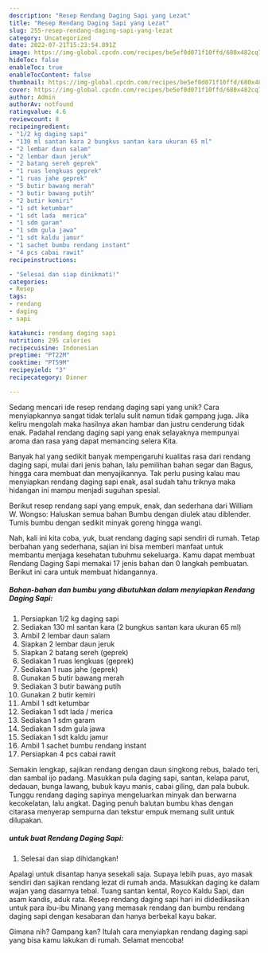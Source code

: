 ```yaml
---
description: "Resep Rendang Daging Sapi yang Lezat"
title: "Resep Rendang Daging Sapi yang Lezat"
slug: 255-resep-rendang-daging-sapi-yang-lezat
category: Uncategorized
date: 2022-07-21T15:23:54.891Z
image: https://img-global.cpcdn.com/recipes/be5ef0d071f10ffd/680x482cq70/rendang-daging-sapi-foto-resep-utama.jpg
hideToc: false
enableToc: true
enableTocContent: false
thumbnail: https://img-global.cpcdn.com/recipes/be5ef0d071f10ffd/680x482cq70/rendang-daging-sapi-foto-resep-utama.jpg
cover: https://img-global.cpcdn.com/recipes/be5ef0d071f10ffd/680x482cq70/rendang-daging-sapi-foto-resep-utama.jpg
author: Admin
authorAv: notfound
ratingvalue: 4.6
reviewcount: 8
recipeingredient:
- "1/2 kg daging sapi"
- "130 ml santan kara 2 bungkus santan kara ukuran 65 ml"
- "2 lembar daun salam"
- "2 lembar daun jeruk"
- "2 batang sereh geprek"
- "1 ruas lengkuas geprek"
- "1 ruas jahe geprek"
- "5 butir bawang merah"
- "3 butir bawang putih"
- "2 butir kemiri"
- "1 sdt ketumbar"
- "1 sdt lada  merica"
- "1 sdm garam"
- "1 sdm gula jawa"
- "1 sdt kaldu jamur"
- "1 sachet bumbu rendang instant"
- "4 pcs cabai rawit"
recipeinstructions:

- "Selesai dan siap dinikmati!"
categories:
- Resep
tags:
- rendang
- daging
- sapi

katakunci: rendang daging sapi 
nutrition: 295 calories
recipecuisine: Indonesian
preptime: "PT22M"
cooktime: "PT59M"
recipeyield: "3"
recipecategory: Dinner

---
```





Sedang mencari ide resep rendang daging sapi yang unik? Cara menyiapkannya sangat tidak terlalu sulit namun tidak gampang juga. Jika keliru mengolah maka hasilnya akan hambar dan justru cenderung tidak enak. Padahal rendang daging sapi yang enak selayaknya mempunyai aroma dan rasa yang dapat memancing selera Kita.





Banyak hal yang sedikit banyak mempengaruhi kualitas rasa dari rendang daging sapi, mulai dari jenis bahan, lalu pemilihan bahan segar dan Bagus, hingga cara membuat dan menyajikannya. Tak perlu pusing kalau mau menyiapkan rendang daging sapi enak,      asal sudah tahu triknya maka hidangan ini mampu menjadi suguhan spesial.














Berikut resep rendang sapi yang empuk, enak, dan sederhana dari William W. Wongso: Haluskan semua bahan Bumbu dengan diulek atau diblender. Tumis bumbu dengan sedikit minyak goreng hingga wangi.






Nah, kali ini kita coba, yuk, buat rendang daging sapi sendiri di rumah. Tetap berbahan yang sederhana, sajian ini bisa memberi manfaat untuk membantu menjaga kesehatan tubuhmu sekeluarga. Kamu dapat membuat Rendang Daging Sapi memakai 17 jenis bahan dan 0 langkah pembuatan. Berikut ini cara untuk membuat hidangannya.

<!--inarticleads1-->

##### Bahan-bahan dan bumbu yang dibutuhkan dalam menyiapkan Rendang Daging Sapi:

1. Persiapkan 1/2 kg daging sapi
1. Sediakan 130 ml santan kara (2 bungkus santan kara ukuran 65 ml)
1. Ambil 2 lembar daun salam
1. Siapkan 2 lembar daun jeruk
1. Siapkan 2 batang sereh (geprek)
1. Sediakan 1 ruas lengkuas (geprek)
1. Sediakan 1 ruas jahe (geprek)
1. Gunakan 5 butir bawang merah
1. Sediakan 3 butir bawang putih
1. Gunakan 2 butir kemiri
1. Ambil 1 sdt ketumbar
1. Sediakan 1 sdt lada / merica
1. Sediakan 1 sdm garam
1. Sediakan 1 sdm gula jawa
1. Sediakan 1 sdt kaldu jamur
1. Ambil 1 sachet bumbu rendang instant
1. Persiapkan 4 pcs cabai rawit


Semakin lengkap, sajikan rendang dengan daun singkong rebus, balado teri, dan sambal ijo padang. Masukkan pula daging sapi, santan, kelapa parut, dedauan, bunga lawang, bubuk kayu manis, cabai giling, dan pala bubuk. Tunggu rendang daging sapinya mengeluarkan minyak dan berwarna kecokelatan, lalu angkat. Daging penuh balutan bumbu khas dengan citarasa menyerap sempurna dan tekstur empuk memang sulit untuk dilupakan. 

<!--inarticleads2-->

#####  untuk buat Rendang Daging Sapi:


1. Selesai dan siap dihidangkan!

Apalagi untuk disantap hanya sesekali saja. Supaya lebih puas, ayo masak sendiri dan sajikan rendang lezat di rumah anda. Masukkan daging ke dalam wajan yang dasarnya tebal. Tuang santan kental, Royco Kaldu Sapi, dan asam kandis, aduk rata. Resep rendang daging sapi hari ini didedikasikan untuk para ibu-ibu Minang yang memasak rendang dan bumbu rendang daging sapi dengan kesabaran dan hanya berbekal kayu bakar. 

Gimana nih? Gampang kan? Itulah cara menyiapkan rendang daging sapi yang bisa kamu lakukan di rumah. Selamat mencoba!
